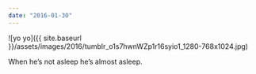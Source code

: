 ```yaml
---
date: "2016-01-30"
---
```


![yo yo]({{ site.baseurl }}/assets/images/2016/tumblr_o1s7hwnWZp1r16syio1_1280-768x1024.jpg)

When he’s not asleep he’s almost asleep.
